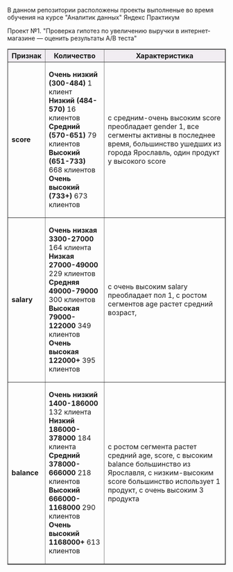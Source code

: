 В данном репозитории расположены проекты выполненые во время обучения на курсе "Аналитик данных" Яндекс Практикум

Проект №1. "Проверка гипотез по увеличению выручки в интернет-магазине — оценить результаты A/B теста"

<table border="1" width="100%">
    <thead>
        <tr bgcolor="#f1edf2">
            <th style="text-align:center">Признак</th>
            <th style="text-align:center">Количество</th>
            <th style="text-align:center">Характеристика</th>
        </tr>
    </thead>
    <tbody>
        <tr>
            <td><p><b>score</b></p></td>
            <td>
                <p>
                    <b>Очень низкий (300-484)</b> 1 клиент
                    <br /><b>Низкий (484-570)</b> 16 клиентов
                    <br /><b>Средний (570-651)</b> 79 клиентов
                    <br /><b>Высокий (651-733)</b> 668 клиентов
                    <br /><b>Очень высокий (733+)</b> 673 клиентов
                </p>
            </td>
             <td>
                <p> с средним-очень высоким score преобладает gender 1, все сегменты активны в последнее время, 
                    большинство ушедших из города Ярославль, один продукт у высокого score
                </p>
            </td>
        </tr>
        <tr>
            <td><p><b>salary</b></p></td>
            <td>
                <p>
                    <b>Очень низкая 3300-27000</b> 164 клиента
                    <br /><b>Низкая 27000-49000</b> 229 клиентов
                    <br /><b>Средняя 49000-79000</b> 300 клиентов
                    <br /><b>Высокая 79000-122000</b> 349 клиентов
                    <br /><b>Очень высокая 122000+</b> 395 клиентов
                </p>
            </td>
             <td>
                <p> с очень высоким salary преобладает пол 1, с ростом сегментов age растет средний возраст,
                </p>
            </td>
        </tr> 
        <tr>
            <td><p><b>balance</b></p></td>
            <td>
                <p>
                    <b>Очень низкий 1400-186000</b> 132 клиента
                    <br /><b>Низкий 186000-378000</b> 184 клиента
                    <br /><b>Средний 378000-666000</b> 218 клиентов
                    <br /><b>Высокий 666000-1168000</b> 290 клиентов
                    <br /><b>Очень высокий 1168000+</b> 613 клиентов
                </p>
            </td>
             <td>
                <p> с ростом сегмента растет средний age, score, с высоким balance большинство из Ярославля, с низким-высоким score большинство использует 1 продукт, с очень высоким 3 продукта
                </p>
            </td>
        </tr>
    </tbody>
</table>
